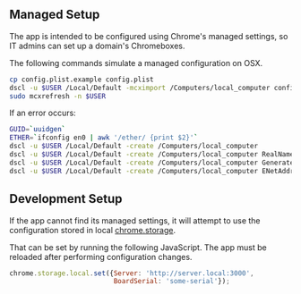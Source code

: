 ## Managed Setup

The app is intended to be configured using Chrome's managed settings, so
IT admins can set up a domain's Chromeboxes.

The following commands simulate a managed configuration on OSX.

```bash
cp config.plist.example config.plist
dscl -u $USER /Local/Default -mcximport /Computers/local_computer config.plist
sudo mcxrefresh -n $USER
```

If an error occurs:

```bash
GUID=`uuidgen`
ETHER=`ifconfig en0 | awk '/ether/ {print $2}'`
dscl -u $USER /Local/Default -create /Computers/local_computer
dscl -u $USER /Local/Default -create /Computers/local_computer RealName "Local Computer"
dscl -u $USER /Local/Default -create /Computers/local_computer GeneratedUID $GUID
dscl -u $USER /Local/Default -create /Computers/local_computer ENetAddress $ETHER
```

## Development Setup

If the app cannot find its managed settings, it will attempt to use the
configuration stored in local
[chrome.storage](https://developer.chrome.com/apps/storage).

That can be set by running the following JavaScript. The app must be reloaded
after performing configuration changes.

```javascript
chrome.storage.local.set({Server: 'http://server.local:3000',
                          BoardSerial: 'some-serial'});
```
